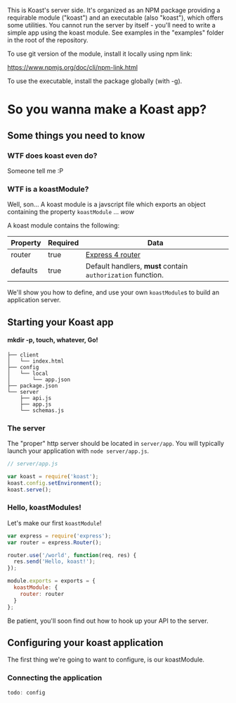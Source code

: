 This is Koast's server side. It's organized as an NPM package providing a
requirable module ("koast") and an executable (also "koast"), which offers some
utilities. You cannot run the server by itself - you'll need to write a simple
app using the koast module. See examples in the "examples" folder in the root
of the repository.

To use git version of the module, install it locally using npm link:

  https://www.npmjs.org/doc/cli/npm-link.html

To use the executable, install the package globally (with -g). 


# So you wanna make a Koast app?


## Some things you need to know

### WTF does koast even do?

Someone tell me :P

### WTF is a koastModule?

Well, son... A koast module is a javscript file which exports an object
containing the property `koastModule` ... *_wow_*


A koast module contains the following:


| Property | Required | Data |
|----------|----------|------|
| router   |  true    |  [Express 4 router](http://expressjs.com/4x/api.html#router)  |
| defaults |  true    |  Default handlers, **must** contain `authorization` function. |


We'll show you how to define, and use your
own `koastModule`s to build an application server.



## Starting your Koast app

#### mkdir -p, touch, whatever, Go!

```
├── client
│   └── index.html
├── config
│   └── local
│       └── app.json
├── package.json
└── server
    ├── api.js
    ├── app.js
    └── schemas.js
```

### The server

The "proper" http server should be located in `server/app`. You will typically
launch your application with `node server/app.js`.

```javascript
// server/app.js

var koast = require('koast');
koast.config.setEnvironment();
koast.serve();
```

### Hello, koastModules!

Let's make our first `koastModule`!

```javascript
var express = require('express');
var router = express.Router();

router.use('/world', function(req, res) {
  res.send('Hello, koast!');
});

module.exports = exports = {
  koastModule: {
    router: router
  }
};
```

Be patient, you'll soon find out how to hook up your API to the server.


## Configuring your koast application

The first thing we're going to want to configure, is our koastModule.

### Connecting the application

```javascript
todo: config
```
